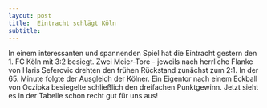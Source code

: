 ```yaml
---
layout: post
title:  Eintracht schlägt Köln
subtitle:  
---
```


In einem interessanten und spannenden Spiel hat die Eintracht gestern den 1. FC Köln mit 3:2 besiegt. Zwei Meier-Tore - jeweils nach herrliche Flanke von Haris Seferovic drehten den frühen Rückstand zunächst zum 2:1. In der 65. Minute folgte der Ausgleich der Kölner. Ein Eigentor nach einem Eckball von Oczipka besiegelte schließlich den dreifachen Punktgewinn. Jetzt sieht es in der Tabelle schon recht gut für uns aus!


